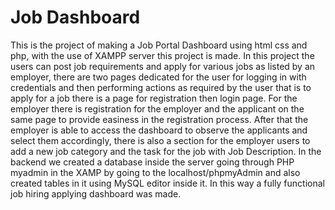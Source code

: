 # Job Dashboard
This is the project of making a Job Portal Dashboard using html css and php, with the use of XAMPP server this project is made. In this project the users can post job requirements and apply for various jobs as listed by an employer, there are two pages dedicated for the user for logging in with credentials and then performing actions as required by the user that is to apply for a job there is a page for registration then login page. For the employer there is registration for the employer and the applicant on the same page to provide easiness in the registration process. After that the employer is able to access the dashboard to observe the applicants and select them accordingly, there is also a section for the employer users to add a new job category and the task for the job with Job Description. In the backend we created a database inside the server going through PHP myadmin in the XAMP by going to the localhost/phpmyAdmin and also created tables in it using MySQL editor inside it. In this way a fully functional job hiring applying dashboard was made.


